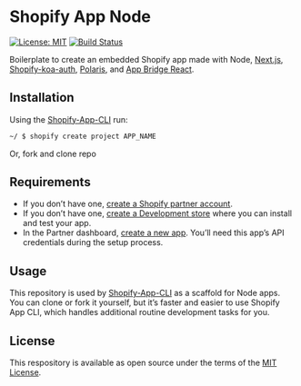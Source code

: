 # Shopify App Node

[![License: MIT](https://img.shields.io/badge/License-MIT-green.svg)](LICENSE.md)
[![Build Status](https://travis-ci.com/Shopify/shopify-app-node.svg?branch=master)](https://travis-ci.com/Shopify/shopify-app-node)

Boilerplate to create an embedded Shopify app made with Node, [Next.js](https://nextjs.org/), [Shopify-koa-auth](https://github.com/Shopify/quilt/tree/master/packages/koa-shopify-auth), [Polaris](https://github.com/Shopify/polaris-react), and [App Bridge React](https://shopify.dev/tools/app-bridge/react-components).

## Installation

Using the [Shopify-App-CLI](https://github.com/Shopify/shopify-app-cli) run:

```sh
~/ $ shopify create project APP_NAME
```

Or, fork and clone repo

## Requirements

- If you don’t have one, [create a Shopify partner account](https://partners.shopify.com/signup).
- If you don’t have one, [create a Development store](https://help.shopify.com/en/partners/dashboard/development-stores#create-a-development-store) where you can install and test your app.
- In the Partner dashboard, [create a new app](https://help.shopify.com/en/api/tools/partner-dashboard/your-apps#create-a-new-app). You’ll need this app’s API credentials during the setup process.

## Usage

This repository is used by [Shopify-App-CLI](https://github.com/Shopify/shopify-app-cli) as a scaffold for Node apps. You can clone or fork it yourself, but it’s faster and easier to use Shopify App CLI, which handles additional routine development tasks for you.

## License

This respository is available as open source under the terms of the [MIT License](https://opensource.org/licenses/MIT).

